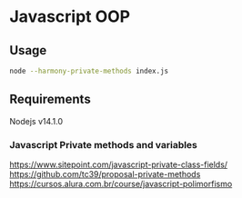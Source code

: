# Javascript OOP

## Usage
```bash
node --harmony-private-methods index.js
```

## Requirements
Nodejs v14.1.0

### Javascript Private methods and variables
https://www.sitepoint.com/javascript-private-class-fields/
<br/>
https://github.com/tc39/proposal-private-methods
<br/>
https://cursos.alura.com.br/course/javascript-polimorfismo

